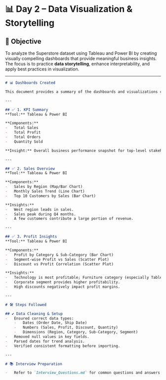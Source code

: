 # 📊 Day 2 – Data Visualization & Storytelling

## 📝 Objective

To analyze the Superstore dataset using Tableau and Power BI by creating visually compelling dashboards that provide meaningful business insights. The focus is to practice **data storytelling**, enhance interpretability, and apply best practices in visualization.

---

```markdown
# 📊 Dashboards Created

This document provides a summary of the dashboards and visualizations created, including the tools used, components, key insights, and the steps followed in the process.

---

## ✅ 1. KPI Summary
**Tool:** Tableau & Power BI

**Components:**
-   Total Sales
-   Total Profit
-   Total Orders
-   Quantity Sold

**Insight:** Overall business performance snapshot for top-level stakeholders.

---

## ✅ 2. Sales Overview
**Tool:** Tableau & Power BI

**Components:**
-   Sales by Region (Map/Bar Chart)
-   Monthly Sales Trend (Line Chart)
-   Top 10 Customers by Sales (Bar Chart)

**Insights:**
-   West region leads in sales.
-   Sales peak during Q4 months.
-   A few customers contribute a large portion of revenue.

---

## ✅ 3. Profit Insights
**Tool:** Tableau & Power BI

**Components:**
-   Profit by Category & Sub-Category (Bar Chart)
-   Segment-wise Profit vs Sales (Scatter Plot)
-   Discount vs Profit Correlation (Scatter Plot)

**Insights:**
-   Technology is most profitable; Furniture category (especially Tables) has major losses.
-   Corporate segment provides higher profitability.
-   High discounts negatively impact profit margins.

---

# 🛠️ Steps Followed

## ✔️ Data Cleaning & Setup
-   Ensured correct data types:
    -   Dates (Order Date, Ship Date)
    -   Numbers (Sales, Profit, Discount, Quantity)
    -   Dimensions (Region, Category, Sub-Category, Segment)
-   Removed null values in key fields.
-   Parsed dates for trend analysis.
-   Verified consistent formatting before importing.

---

# 📚 Interview Preparation

-   Refer to `Interview_Questions.md` for common questions and answers related to data visualization and dashboard design.
```
